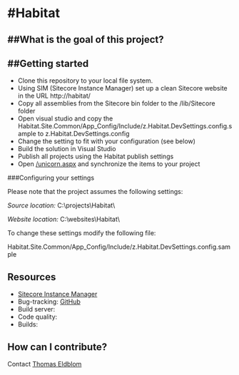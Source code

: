 #Habitat
========

##What is the goal of this project?
--------------------------------

##Getting started
---------------

-   Clone this repository to your local file system.
-   Using SIM (Sitecore Instance Manager) set up a clean Sitecore website in the URL http://habitat/
-   Copy all assemblies from the Sitecore bin folder to the /lib/Sitecore folder
-   Open visual studio and copy the Habitat.Site.Common/App_Config/Include/z.Habitat.DevSettings.config.sample to z.Habitat.DevSettings.config
-   Change the setting to fit with your configuration (see below)
-   Build the solution in Visual Studio
-   Publish all projects using the Habitat publish settings
-   Open [/unicorn.aspx](http://habitat/unicorn.aspx) and synchronize the items to your project

###Configuring your settings

Please note that the project assumes the following settings:

*Source location:* C:\projects\Habitat\

*Website location:* C:\websites\Habitat\

To change these settings modify the following file:

Habitat.Site.Common/App_Config/Include/z.Habitat.DevSettings.config.sample

Resources
---------
-   [Sitecore Instance Manager](https://marketplace.sitecore.net/modules/sitecore_instance_manager.aspx)
-   Bug-tracking: [GitHub](https://github.com/Sitecore/Habitat/issues)
-   Build server:
-   Code quality:
-   Builds:

How can I contribute?
---------------------

Contact [Thomas Eldblom](mailto:the@sitecore.net)